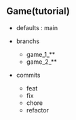## Game(tutorial)

- defaults : main
- branchs
    - game_1_**
    - game_2_**
    
- commits
    - feat
    - fix
    - chore
    - refactor